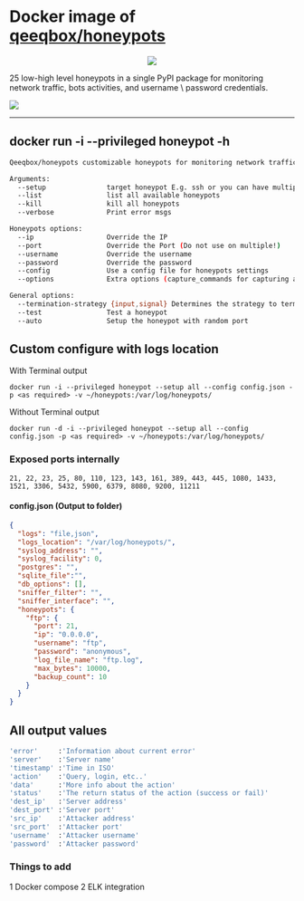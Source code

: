 # Docker image of [qeeqbox/honeypots](https://github.com/qeeqbox/honeypots)

<p align="center"> <img src="https://raw.githubusercontent.com/qeeqbox/honeypots/main/readme/honeypots.png"></p>

25 low-high level honeypots in a single PyPI package for monitoring network traffic, bots activities, and username \ password credentials. 


<img src="https://raw.githubusercontent.com/qeeqbox/honeypots/main/readme/intro.gif" style="max-width:768px"/>

---

## docker run -i --privileged honeypot -h
```sh
Qeeqbox/honeypots customizable honeypots for monitoring network traffic, bots activities, and username\password credentials

Arguments:
  --setup               target honeypot E.g. ssh or you can have multiple E.g ssh,http,https
  --list                list all available honeypots
  --kill                kill all honeypots
  --verbose             Print error msgs

Honeypots options:
  --ip                  Override the IP
  --port                Override the Port (Do not use on multiple!)
  --username            Override the username
  --password            Override the password
  --config              Use a config file for honeypots settings
  --options             Extra options (capture_commands for capturing all threat actor data)

General options:
  --termination-strategy {input,signal} Determines the strategy to terminate by
  --test                Test a honeypot
  --auto                Setup the honeypot with random port
```


## Custom configure with logs location
With Terminal output

` docker run -i --privileged honeypot --setup all --config config.json -p <as required> -v ~/honeypots:/var/log/honeypots/  `

Without Terminal output

` docker run -d -i --privileged honeypot --setup all --config config.json -p <as required> -v ~/honeypots:/var/log/honeypots/  `

### Exposed ports internally

`21, 22, 23, 25, 80, 110, 123, 143, 161, 389, 443, 445, 1080, 1433, 1521, 3306, 5432, 5900, 6379, 8080, 9200, 11211`


#### config.json (Output to folder)
```json
{
  "logs": "file,json",
  "logs_location": "/var/log/honeypots/",
  "syslog_address": "",
  "syslog_facility": 0,
  "postgres": "",
  "sqlite_file":"",
  "db_options": [],
  "sniffer_filter": "",
  "sniffer_interface": "",
  "honeypots": {
    "ftp": {
      "port": 21,
      "ip": "0.0.0.0",
      "username": "ftp",
      "password": "anonymous",
      "log_file_name": "ftp.log",
      "max_bytes": 10000,
      "backup_count": 10
    }
  }
}
```

## All output values
```sh
'error'     :'Information about current error' 
'server'    :'Server name'
'timestamp' :'Time in ISO'
'action'    :'Query, login, etc..'
'data'      :'More info about the action'
'status'    :'The return status of the action (success or fail)'
'dest_ip'   :'Server address'
'dest_port' :'Server port'
'src_ip'    :'Attacker address'
'src_port'  :'Attacker port'
'username'  :'Attacker username'
'password'  :'Attacker password'
```

### Things to add
1 Docker compose
2 ELK integration

